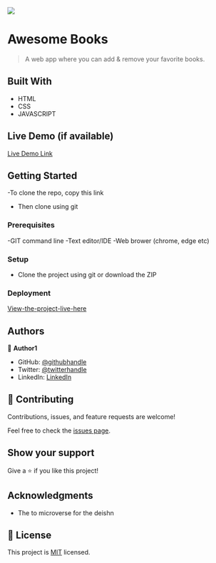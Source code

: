 ![](https://img.shields.io/badge/Microverse-blueviolet)

# Awesome Books

> A web app where you can add & remove your favorite books.

## Built With

- HTML
- CSS
- JAVASCRIPT

## Live Demo (if available)

[Live Demo Link](https://livedemo.com)

## Getting Started

-To clone the repo, copy this link

- Then clone using git

### Prerequisites

-GIT command line
-Text editor/IDE
-Web brower (chrome, edge etc)

### Setup

- Clone the project using git or download the ZIP

### Deployment

[View-the-project-live-here]()

## Authors

👤 **Author1**

- GitHub: [@githubhandle](https://github.com/MxoDevops)
- Twitter: [@twitterhandle](https://twitter.com/godecuy)
- LinkedIn: [LinkedIn](https://linkedin.com/in/ThokozaniNgubane)

## 🤝 Contributing

Contributions, issues, and feature requests are welcome!

Feel free to check the [issues page](../../issues/).

## Show your support

Give a ⭐️ if you like this project!

## Acknowledgments

- The to microverse for the deishn

## 📝 License

This project is [MIT](./MIT.md) licensed.
